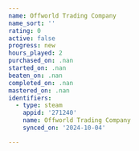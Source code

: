 ```yaml
---
name: Offworld Trading Company
name_sort: ''
rating: 0
active: false
progress: new
hours_played: 2
purchased_on: .nan
started_on: .nan
beaten_on: .nan
completed_on: .nan
mastered_on: .nan
identifiers:
  - type: steam
    appid: '271240'
    name: Offworld Trading Company
    synced_on: '2024-10-04'

---
```


